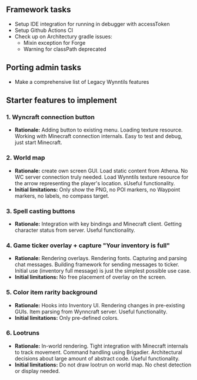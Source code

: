 ## Framework tasks
* Setup IDE integration for running in debugger with accessToken
* Setup Github Actions CI
* Check up on Architectury gradle issues:
  *  Mixin exception for Forge
  *  Warning for classPath deprecated

## Porting admin tasks
* Make a comprehensive list of Legacy Wynntils features

## Starter features to implement
### 1. Wyncraft connection button
* **Rationale:** Adding button to existing menu. Loading texture resource. Working with Minecraft connection internals. Easy to test and debug, just start Minecraft.

### 2. World map
* **Rationale:** create own screen GUI. Load static content from Athena. No WC server connection truly needed. Load Wynntils texture resource for the arrow representing the player's location. sUseful functionality.
* **Initial limitations:** Only show the PNG, no POI markers, no Waypoint markers, no labels, no compass target.

### 3. Spell casting buttons
*  **Rationale:** Integration with key bindings and Minecraft client. Getting character status from server. Useful functionality.

### 4. Game ticker overlay + capture "Your inventory is full"
* **Rationale:** Rendering overlays. Rendering fonts. Capturing and parsing chat messages. Building framework for sending messages to ticker. Initial use (inventory full message) is just the simplest possible use case.
* **Initial limitations:** No free placement of overlay on the screen.

### 5. Color item rarity background
* **Rationale:** Hooks into Inventory UI. Rendering changes in pre-existing GUIs. Item parsing from Wynncraft server. Useful functionality.
* **Initial limitations:** Only pre-defined colors.

### 6. Lootruns
* **Rationale:** In-world rendering. Tight integration with Minecraft internals to track movement. Command handling using Brigadier. Architectural decisions about large amount of abstract code. Useful functionality.
* **Initial limitations:** Do not draw lootrun on world map. No chest detection or display needed.
